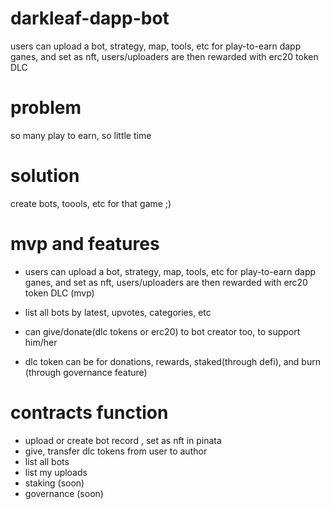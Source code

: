 # darkleaf-dapp-bot
users can upload a bot, strategy, map, tools, etc for play-to-earn dapp ganes, and set as nft, users/uploaders are then rewarded with erc20 token DLC


# problem
so many play to earn, so little time

# solution
create bots, toools, etc for that game ;)

# mvp and features
- users can upload a bot, strategy, map, tools, etc for play-to-earn dapp ganes, and set as nft,
users/uploaders are then rewarded with erc20 token DLC (mvp)

- list all bots by latest, upvotes, categories, etc

- can give/donate(dlc tokens or erc20) to bot creator too, to support him/her

- dlc token can be for donations, rewards, staked(through defi), and burn (through
governance feature)

# contracts function
- upload or create bot record , set as nft in pinata
- give, transfer dlc tokens from user to author
- list all bots
- list my uploads
- staking (soon)
- governance (soon)
